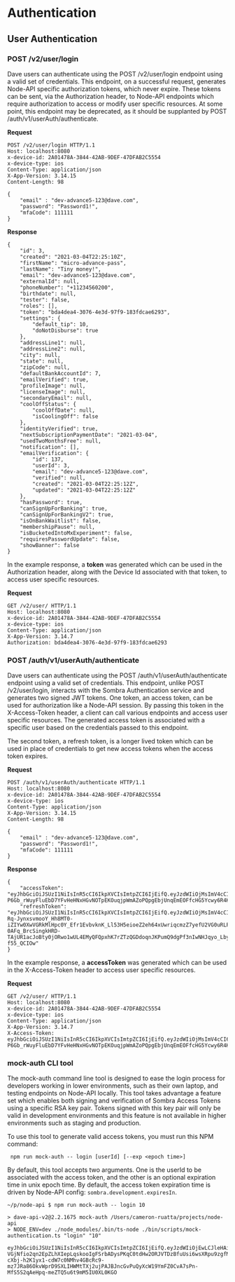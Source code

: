 # Authentication
## User Authentication
### POST /v2/user/login
Dave users can authenticate using the POST /v2/user/login endpoint using a valid set of credentials. This endpoint, on a successful request, generates 
Node-API specific authorization tokens, which never expire. These tokens can be sent, via the Authorization header, to Node-API endpoints which
require authorization to access or modify user specific resources. At some point, this endpoint may be deprecated, as
it should be supplanted by POST /auth/v1/userAuth/authenticate. 

**Request**
```
POST /v2/user/login HTTP/1.1
Host: localhost:8080
x-device-id: 2A01478A-3844-42AB-9DEF-47DFAB2C5554
x-device-type: ios
Content-Type: application/json
X-App-Version: 3.14.15
Content-Length: 98

{
    "email" : "dev-advance5-123@dave.com",
    "password": "Password1!",
    "mfaCode": 111111
}
```

**Response**
```
{
    "id": 3,
    "created": "2021-03-04T22:25:10Z",
    "firstName": "micro-advance-pass",
    "lastName": "Tiny money!",
    "email": "dev-advance5-123@dave.com",
    "externalId": null,
    "phoneNumber": "+11234560200",
    "birthdate": null,
    "tester": false,
    "roles": [],
    "token": "bda4dea4-3076-4e3d-97f9-183fdcae6293",
    "settings": {
        "default_tip": 10,
        "doNotDisburse": true
    },
    "addressLine1": null,
    "addressLine2": null,
    "city": null,
    "state": null,
    "zipCode": null,
    "defaultBankAccountId": 7,
    "emailVerified": true,
    "profileImage": null,
    "licenseImage": null,
    "secondaryEmail": null,
    "coolOffStatus": {
        "coolOffDate": null,
        "isCoolingOff": false
    },
    "identityVerified": true,
    "nextSubscriptionPaymentDate": "2021-03-04",
    "usedTwoMonthsFree": null,
    "notification": [],
    "emailVerification": {
        "id": 137,
        "userId": 3,
        "email": "dev-advance5-123@dave.com",
        "verified": null,
        "created": "2021-03-04T22:25:12Z",
        "updated": "2021-03-04T22:25:12Z"
    },
    "hasPassword": true,
    "canSignUpForBanking": true,
    "canSignUpForBankingV2": true,
    "isOnBankWaitlist": false,
    "membershipPause": null,
    "isBucketedIntoMxExperiment": false,
    "requiresPasswordUpdate": false,
    "showBanner": false
}
```

In the example response, a **token** was generated which can be used in the Authorization header, along with the Device 
Id associated with that token, to access user specific resources.

**Request**
```
GET /v2/user/ HTTP/1.1
Host: localhost:8080
x-device-id: 2A01478A-3844-42AB-9DEF-47DFAB2C5554
x-device-type: ios
Content-Type: application/json
X-App-Version: 3.14.7
Authorization: bda4dea4-3076-4e3d-97f9-183fdcae6293
```

### POST /auth/v1/userAuth/authenticate

Dave users can authenticate using the POST /auth/v1/userAuth/authenticate endpoint using a valid set of credentials. This
endpoint, unlike POST /v2/user/login, interacts with the Sombra Authentication service and generates two signed JWT tokens.
One token, an access token, can be used for authorization like a Node-API session. By passing this token in the X-Access-Token header, 
a client can call various endpoints and access user specific resources. The generated access token is associated with a 
specific user based on the credentials passed to this endpoint. 

The second token, a refresh token, is a longer lived token which can be used in place of credentials to get new access tokens when the 
access token expires. 

**Request**
```
POST /auth/v1/userAuth/authenticate HTTP/1.1
Host: localhost:8080
x-device-id: 2A01478A-3844-42AB-9DEF-47DFAB2C5554
x-device-type: ios
Content-Type: application/json
X-App-Version: 3.14.15
Content-Length: 98

{
    "email" : "dev-advance5-123@dave.com",
    "password": "Password1!",
    "mfaCode": 111111
}
```

**Response**
```
{
    "accessToken": "eyJhbGciOiJSUzI1NiIsInR5cCI6IkpXVCIsImtpZCI6IjEifQ.eyJzdWIiOjMsImV4cCI6MTYxNjAyNDM0OCwiaXNzIjoiZGV2LWFjY2Vzcy10b2tlbi1pc3N1ZXIiLCJqdGkiOiI0OWM3YWY3ZS02OWZjLTQ5N2MtOTI2MS1iOTVjMzU4MWM0YWIiLCJ0eXBlIjoiYWNjZXNzIiwiaWF0IjoxNjE1NDE5NTQ3fQ.liEtmnO9k4JZHog_cfRjMglbUXN6AiU1T9v9bJoV2LSfxSJupV1AbSH8J5r2BVoL_i5hSndLkjs6svAjiUHqiSpfS-P6Gb_rWuyFluEbD7YFvHeHNxHGvNOTpEKOuqjpWmAZoPQpgEbjUnqEmEOFfcHG5Ycwy6R4KtJE4H0LJW7ICNUkAtga1QlFeMlLshtksldPBmhpwkZBJK68cfI7J9290mAOJbs5RE2jnc532QpxRSM3xlb98ta9O3WONYWmhKOo6CVYp9WrXt8Lp55ceLr8LTAcYzMsQ6z385lJAaI96kww_tGT8Yt_RKemREA6JHZaqCp7nXIxa9O4zzEwEw",
    "refreshToken": "eyJhbGciOiJSUzI1NiIsInR5cCI6IkpXVCIsImtpZCI6IjEifQ.eyJzdWIiOjMsImV4cCI6MTYxNjAyNDM0OCwiaXNzIjoiZGV2LWFjY2Vzcy10b2tlbi1pc3N1ZXIiLCJqdGkiOiIyY2I2NjExOS04MTE5LTQ3NzMtOTg2Yi1mZjUwMmUyOTlmZjMiLCJ0eXBlIjoicmVmcmVzaCIsImlhdCI6MTYxNTQxOTU0N30.ypqM8RvWRuCwoiCEvOIGVPLJaLFNpVdvr6_-Rq-JynxsvmooY_Hh8MT0-iZIYw0XwVGRkMlHpc0Y_Efr1EvbvknK_Ll53H5eioeZ2eh64xUwriqcmzZ7yefU2VG0uRLPBFrb3xprp92zDzNXYtSIjUJ_lPR_nyB0M7bFS1T-0AFq_BrcSingkHRD-TAjUR1acJoBty0jORwo1wUL4EMyQFQpxhK7rZTzQGDdoqnJKPumQ9dgPf3nIwNHJqyo_LbyPOfU1faqoeUyoFOJcxIFpJDe9dRsWAjVklh4oX2qS_vKUR50oKV1uubOjQ40Ia3lBOkccypbU3ok-f55_QCIOw"
}
```

In the example response, a **accessToken** was generated which can be used in the X-Access-Token header to access user specific resources.

**Request**
```
GET /v2/user/ HTTP/1.1
Host: localhost:8080
x-device-id: 2A01478A-3844-42AB-9DEF-47DFAB2C5554
x-device-type: ios
Content-Type: application/json
X-App-Version: 3.14.7
X-Access-Token: eyJhbGciOiJSUzI1NiIsInR5cCI6IkpXVCIsImtpZCI6IjEifQ.eyJzdWIiOjMsImV4cCI6MTYxNjAyNDM0OCwiaXNzIjoiZGV2LWFjY2Vzcy10b2tlbi1pc3N1ZXIiLCJqdGkiOiI0OWM3YWY3ZS02OWZjLTQ5N2MtOTI2MS1iOTVjMzU4MWM0YWIiLCJ0eXBlIjoiYWNjZXNzIiwiaWF0IjoxNjE1NDE5NTQ3fQ.liEtmnO9k4JZHog_cfRjMglbUXN6AiU1T9v9bJoV2LSfxSJupV1AbSH8J5r2BVoL_i5hSndLkjs6svAjiUHqiSpfS-P6Gb_rWuyFluEbD7YFvHeHNxHGvNOTpEKOuqjpWmAZoPQpgEbjUnqEmEOFfcHG5Ycwy6R4KtJE4H0LJW7ICNUkAtga1QlFeMlLshtksldPBmhpwkZBJK68cfI7J9290mAOJbs5RE2jnc532QpxRSM3xlb98ta9O3WONYWmhKOo6CVYp9WrXt8Lp55ceLr8LTAcYzMsQ6z385lJAaI96kww_tGT8Yt_RKemREA6JHZaqCp7nXIxa9O4zzEwEw
```

### mock-auth CLI tool
The mock-auth command line tool is designed to ease the login process for developers working in lower environments, 
such as their own laptop, and testing endpoints on Node-API locally. This tool takes advantage a feature set which enables 
both signing and verification of Sombra Access Tokens using a specific RSA key pair. Tokens signed with this key pair will
only be valid in development environments and this feature is not available in higher environments such as staging and production. 

To use this tool to generate valid access tokens, you must run this NPM command:
```
 npm run mock-auth -- login [userId] [--exp <epoch time>]
```

By default, this tool accepts two arguments. One is the userId to be associated with the access token, and the other is
an optional expiration time in unix epoch time. By default, the access token expiration time is driven by Node-API config:
`sombra.development.expiresIn`.

```
~/p/node-api $ npm run mock-auth -- login 10

> dave-api-v2@2.2.1675 mock-auth /Users/cameron-ruatta/projects/node-api
> NODE_ENV=dev ./node_modules/.bin/ts-node ./bin/scripts/mock-authentication.ts "login" "10"

eyJhbGciOiJSUzI1NiIsInR5cCI6IkpXVCIsImtpZCI6IjEifQ.eyJzdWIiOjEwLCJleHAiOjE2MTYwMzA3NzAsImlzcyI6ImRldi1hY2Nlc3MtdG9rZW4taXNzdWVyIiwianRpIjoiODZlZmQwMDAtYTQ5Yy00YWQ5LWE1OGQtMWVjNTY4ZWExYjJmIiwidHlwZSI6ImFjY2VzcyIsImlhdCI6MTYxNTQyNTk3MH0.dcf1trXio12ihj42YzTEa5jxneyRzARk6A_DFf_05dfKEYzu65FnLwhoLEzcHEzEK8zsNFBHY9wIvKD9MqwRyMmP5UAsepjEjTFLngrJQwavhMiLMTxmIV4tpqsN3z0AXJFCPHVqlmG-VGjNfio2qn2EpZLhXIepLqskooIgFSrbADysPKqC0tdHw2ORJVTDzBfuUsi6wsXRpu9zgfMpD-cXbj-h2K1yx1-cdW7c0NMhv4GBcRc9-mz7JRa86OkvWprD9SXLIHWMtTXj2ujPAJBJncGvPuQyXcW19YmFZ0CvA7sPn-MfS5S2qAeHpq-meZTQ5u6t9mM5IU0XL0KGO
```
